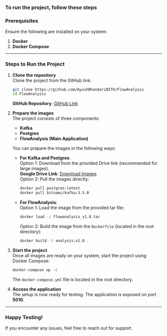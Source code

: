 ### **To run the project, follow these steps**  

### **Prerequisites**  
Ensure the following are installed on your system:  
1. **Docker**  
2. **Docker Compose**  

---

### **Steps to Run the Project**  

1. **Clone the repository**  
   Clone the project from the GitHub link:  
   ```bash
   git clone https://github.com/AyushBhandariNITK/FlowAnalysis
   cd FlowAnalysis
   ```
   **GitHub Repository**: [GitHub Link](https://github.com/AyushBhandariNITK/FlowAnalysis)  

2. **Prepare the images**  
   The project consists of three components:  
   - **Kafka**  
   - **Postgres**  
   - **FlowAnalysis (Main Application)**  

   You can prepare the images in the following ways:  

   - **For Kafka and Postgres**:  
     Option 1: Download from the provided Drive link (recommended for large images).  
       **Google Drive Link**: [Download Images](https://drive.google.com/drive/folders/1nFYBQRvLIpa1sbXEMVABziwy8V2h2Gf5)  
     Option 2: Pull the images directly:  
       ```bash
       docker pull postgres:latest
       docker pull bitnami/kafka:3.5.0
       ```  

   - **For FlowAnalysis**:  
     Option 1: Load the image from the provided tar file:  
       ```bash
       docker load -i flowanalysis_v1.0.tar
       ```  
     Option 2: Build the image from the `Dockerfile` (located in the root directory):  
       ```bash
       docker build -t analysis:v1.0 .
       ```  

3. **Start the project**  
   Once all images are ready on your system, start the project using Docker Compose:  
   ```bash
   docker-compose up -d
   ```  

   The `docker-compose.yml` file is located in the root directory.  

4. **Access the application**  
   The setup is now ready for testing. The application is exposed on port **5010**.  

---

### **Happy Testing!**  
If you encounter any issues, feel free to reach out for support.  
